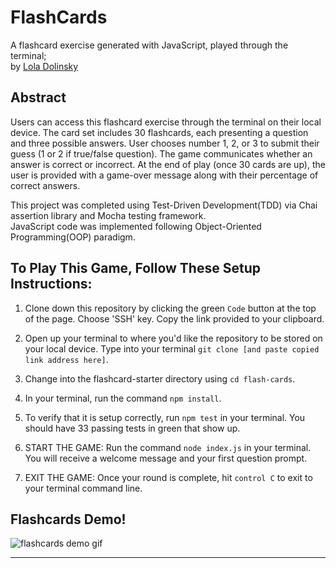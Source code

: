 # FlashCards 

A flashcard exercise generated with JavaScript, played through the terminal; <br>
by [Lola Dolinsky](https://github.com/lo-la-do-li)

## Abstract
Users can access this flashcard exercise through the terminal on their local device. The card set includes 30 flashcards, each presenting a question and three possible answers. User chooses number 1, 2, or 3 to submit their guess (1 or 2 if true/false question). The game communicates whether an answer is correct or incorrect. At the end of play (once 30 cards are up), the user is provided with a game-over message along with their percentage of correct answers.

This project was completed using Test-Driven Development(TDD) via Chai assertion library and Mocha testing framework. <br>
JavaScript code was implemented following Object-Oriented Programming(OOP) paradigm.

## To Play This Game, Follow These Setup Instructions:

1. Clone down this repository by clicking the green `Code` button at the top of the page. Choose 'SSH' key. Copy the link provided to your clipboard.

2. Open up your terminal to where you'd like the repository to be stored on your local device. Type into your terminal `git clone [and paste copied link address here]`.

3. Change into the flashcard-starter directory using `cd flash-cards`. 
4. In your terminal, run the command `npm install`.


5. To verify that it is setup correctly, run `npm test` in your terminal. You should have 33 passing tests in green that show up.

6. START THE GAME: Run the command `node index.js` in your terminal. You will receive a welcome message and your first question prompt.

7. EXIT THE GAME: Once your round is complete, hit `control C` to exit to your terminal command line. 


## Flashcards Demo!

![flashcards demo gif](https://media.giphy.com/media/WvdSgfwZgIKlhYz3op/giphy.gif)



---
